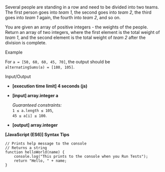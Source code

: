 Several people are standing in a row and need to be divided into two teams. The first
person goes into _team 1_, the second goes into _team 2_, the third goes into _team 1_
again, the fourth into _team 2_, and so on.

You are given an array of positive integers - the weights of the people. Return an array
of two integers, where the first element is the total weight of _team 1_, and the second
element is the total weight of _team 2_ after the division is complete.

Example

For `a = [50, 60, 60, 45, 70]`, the output should be  
`alternatingSums(a) = [180, 105]`.

Input/Output

- **\[execution time limit\] 4 seconds (js)**

- **\[input\] array.integer a**

  _Guaranteed constraints:_  
  `1 ≤ a.length ≤ 105`,  
  `45 ≤ a[i] ≤ 100`.

- **\[output\] array.integer**

**\[JavaScript (ES6)\] Syntax Tips**

    // Prints help message to the console
    // Returns a string
    function helloWorld(name) {
        console.log("This prints to the console when you Run Tests");
        return "Hello, " + name;
    }
